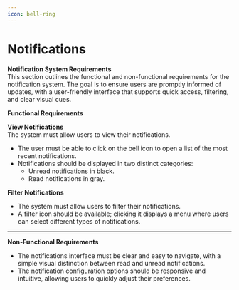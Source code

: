 ```yaml
---
icon: bell-ring
---
```


# Notifications

**Notification System Requirements**\
This section outlines the functional and non-functional requirements for the notification system. The goal is to ensure users are promptly informed of updates, with a user-friendly interface that supports quick access, filtering, and clear visual cues.

**Functional Requirements**

**View Notifications**\
The system must allow users to view their notifications.

* The user must be able to click on the bell icon to open a list of the most recent notifications.
* Notifications should be displayed in two distinct categories:
  * Unread notifications in black.
  * Read notifications in gray.

**Filter Notifications**

* The system must allow users to filter their notifications.
* A filter icon should be available; clicking it displays a menu where users can select different types of notifications.



***

**Non-Functional Requirements**

* The notifications interface must be clear and easy to navigate, with a simple visual distinction between read and unread notifications.
* The notification configuration options should be responsive and intuitive, allowing users to quickly adjust their preferences.
